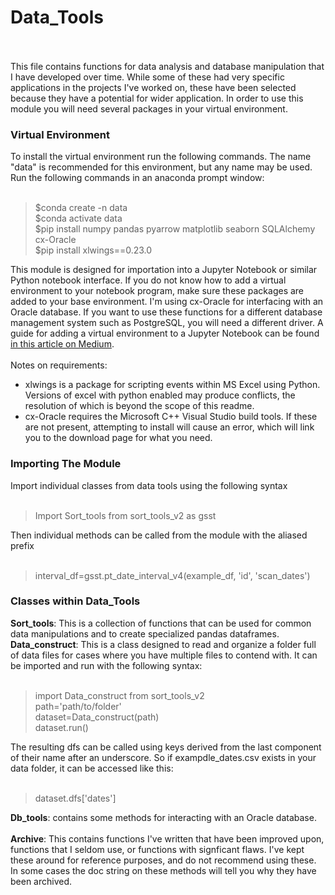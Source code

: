 # Data_Tools
<br><br>
This file contains functions for data analysis and database manipulation that I have developed over time. While some of these had very specific applications in the projects I've worked on, these have been selected because they have a potential for wider application. 
In order to use this module you will need several packages in your virtual environment. 
<h3>Virtual Environment</h3>
To install the virtual environment run the following commands. The name "data" is recommended for this environment, but any name may be used. Run the following commands in an anaconda prompt window:
<br><br>
<blockquote>
 $conda create -n data<br>
 $conda activate data<br>
 $pip install numpy pandas pyarrow matplotlib seaborn SQLAlchemy cx-Oracle<br>
 $pip install xlwings==0.23.0</blockquote>
This module is designed for importation into a Jupyter Notebook or similar Python notebook interface. If you do not know how to add a virtual environment to your notebook program, make sure these packages are added to your base environment. I'm using cx-Oracle
for interfacing with an Oracle database. If you want to use these functions for a different database management system such as PostgreSQL, you will need a different driver. 
A guide for adding a virtual environment to a Jupyter Notebook can be found <a href="https://medium.com/@nrk25693/how-to-add-your-conda-environment-to-your-jupyter-notebook-in-just-4-steps-abeab8b8d084">in this article on Medium</a>.
<br><br>
Notes on requirements:
<br>
<ul>
<li>xlwings is a package for scripting events within MS Excel using Python. Versions of excel with python enabled may produce conflicts, the resolution of which is beyond the scope of this readme.</li>
<li>cx-Oracle requires the Microsoft C++ Visual Studio build tools. If these are not present, attempting to install will cause an error, which will link you to the download page for what you need.</li>
 </ul>
<h3>Importing The Module</h3>
Import individual classes from data tools using the following syntax
<br><br>
<blockquote>Import Sort_tools from sort_tools_v2 as gsst </blockquote>
Then individual methods can be called from the module with the aliased prefix
<br><br>
<blockquote>interval_df=gsst.pt_date_interval_v4(example_df, 'id', 'scan_dates')</blockquote>
<h3>Classes within Data_Tools</h3>
<b>Sort_tools</b>: This is a collection of functions that can be used for common data manipulations and to create specialized pandas dataframes. 
<br>
<b>Data_construct</b>: This is a class designed to read and organize a folder full of data files for cases where you have multiple files to contend with. It can be imported and run with the following syntax:
<br><br>
<blockquote>import Data_construct from sort_tools_v2<br>
 path='path/to/folder'<br>
 dataset=Data_construct(path)<br>
 dataset.run()</blockquote>
The resulting dfs can be called using keys derived from the last component of their name after an underscore. So if exampdle_dates.csv exists in your data folder, it can be accessed like this:
<br><br>
<blockquote> dataset.dfs['dates']</blockquote>
<b>Db_tools</b>: contains some methods for interacting with an Oracle database. 
<br><br>
<b>Archive</b>: This contains functions I've written that have been improved upon, functions that I seldom use, or functions with signficant flaws. I've kept these around for reference purposes, and do not recommend using these.
In some cases the doc string on these methods will tell you why they have been archived.





